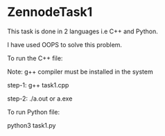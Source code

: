 # ZennodeTask1

This task is done in 2 languages i.e C++ and Python.

I have used OOPS to solve this problem.

To run the C++ file:

Note: g++ compiler must be installed in the system

step-1: g++ task1.cpp

step-2: ./a.out or a.exe

To run Python file:

python3 task1.py
